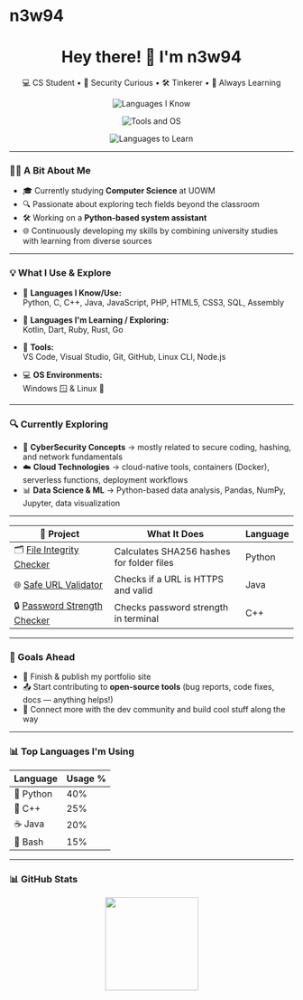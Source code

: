 # n3w94

<h1 align="center">Hey there! 👋 I'm n3w94</h1>
<p align="center">
  💻 CS Student • 🔐 Security Curious • 🛠 Tinkerer • 🚀 Always Learning
</p>
<p align="center">
  <!-- Languages you know -->
  <img src="https://skillicons.dev/icons?i=assembly,python,c,cpp,java,js,php,html,css,sql&perline=10" alt="Languages I Know" />
</p>

<p align="center">
  <!-- Tools and OS -->
  <img src="https://skillicons.dev/icons?i=bash,windows,linux,git,github&perline=5" alt="Tools and OS" />
</p>

<p align="center">
  <!-- Languages you want to learn -->
  <img src="https://skillicons.dev/icons?i=kotlin,dart,ruby,rust,go&perline=5" alt="Languages to Learn" />
</p>




---

### 👨‍💻 A Bit About Me

- 🎓 Currently studying **Computer Science** at UOWM  
- 🔍 Passionate about exploring tech fields beyond the classroom  
- 🛠 Working on a **Python-based system assistant**  
- 🌐 Continuously developing my skills by combining university studies with learning from diverse sources
  

---

### 💡 What I Use & Explore

- 🧠 **Languages I Know/Use:**  
  Python, C, C++, Java, JavaScript, PHP, HTML5, CSS3, SQL, Assembly

- 🚀 **Languages I'm Learning / Exploring:**  
  Kotlin, Dart, Ruby, Rust, Go

- 🧰 **Tools:**  
  VS Code, Visual Studio, Git, GitHub, Linux CLI, Node.js

- 💻 **OS Environments:**  
  Windows 🪟 & Linux 🐧

---

### 🔍 Currently Exploring

- 🔐 **CyberSecurity Concepts** → mostly related to secure coding, hashing, and network fundamentals
- ☁️ **Cloud Technologies** → cloud-native tools, containers (Docker), serverless functions, deployment workflows  
- 📊 **Data Science & ML** → Python-based data analysis, Pandas, NumPy, Jupyter, data visualization  

---

| 🔧 Project | What It Does | Language |
|-----------|--------------|----------|
| 🗂️ [File Integrity Checker](https://github.com/new94/file-integrity-checker-python) | Calculates SHA256 hashes for folder files | Python |
| 🌐 [Safe URL Validator](https://github.com/new94/Java-Safe-URL-Validator) | Checks if a URL is HTTPS and valid | Java |
| 🔒 [Password Strength Checker](https://github.com/new94/Password-Strength-Checker-C-) | Checks password strength in terminal | C++ |

---

### 🎯 Goals Ahead

- 🧪 Finish & publish my portfolio site  
- 📤 Start contributing to **open-source tools** (bug reports, code fixes, docs — anything helps!)  
- 🤝 Connect more with the dev community and build cool stuff along the way

---
### 📊 Top Languages I'm Using

| Language  | Usage % |
|-----------|---------|
| 🐍 Python | 40%     |
| 💙 C++    | 25%     |
| ☕ Java   | 20%     |
| 🐚 Bash  | 15%     |

---

### 📊 GitHub Stats

<p align="center">
  <img src="https://github-readme-stats.vercel.app/api?username=n3w94&show_icons=true&theme=gruvbox&hide_border=true" height="165" />
</p>
